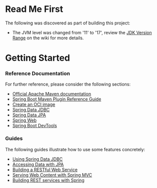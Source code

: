 # Read Me First
The following was discovered as part of building this project:

* The JVM level was changed from '11' to '17', review the [JDK Version Range](https://github.com/spring-projects/spring-framework/wiki/Spring-Framework-Versions#jdk-version-range) on the wiki for more details.

# Getting Started

### Reference Documentation
For further reference, please consider the following sections:

* [Official Apache Maven documentation](https://maven.apache.org/guides/index.html)
* [Spring Boot Maven Plugin Reference Guide](https://docs.spring.io/spring-boot/docs/3.0.6/maven-plugin/reference/html/)
* [Create an OCI image](https://docs.spring.io/spring-boot/docs/3.0.6/maven-plugin/reference/html/#build-image)
* [Spring Data JDBC](https://docs.spring.io/spring-boot/docs/3.0.6/reference/htmlsingle/#data.sql.jdbc)
* [Spring Data JPA](https://docs.spring.io/spring-boot/docs/3.0.6/reference/htmlsingle/#data.sql.jpa-and-spring-data)
* [Spring Web](https://docs.spring.io/spring-boot/docs/3.0.6/reference/htmlsingle/#web)
* [Spring Boot DevTools](https://docs.spring.io/spring-boot/docs/3.0.6/reference/htmlsingle/#using.devtools)

### Guides
The following guides illustrate how to use some features concretely:

* [Using Spring Data JDBC](https://github.com/spring-projects/spring-data-examples/tree/master/jdbc/basics)
* [Accessing Data with JPA](https://spring.io/guides/gs/accessing-data-jpa/)
* [Building a RESTful Web Service](https://spring.io/guides/gs/rest-service/)
* [Serving Web Content with Spring MVC](https://spring.io/guides/gs/serving-web-content/)
* [Building REST services with Spring](https://spring.io/guides/tutorials/rest/)

